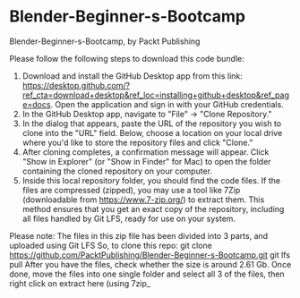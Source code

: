 # Blender-Beginner-s-Bootcamp
Blender-Beginner-s-Bootcamp, by Packt Publishing

Please follow the following steps to download this code bundle:
1.	Download and install the GitHub Desktop app from this link: https://desktop.github.com/?ref_cta=download+desktop&ref_loc=installing+github+desktop&ref_page=docs. Open the application and sign in with your GitHub credentials.
2.	In the GitHub Desktop app, navigate to "File" -> "Clone Repository."
3.	In the dialog that appears, paste the URL of the repository you wish to clone into the "URL" field. Below, choose a location on your local drive where you'd like to store the repository files and click "Clone."
4.	After cloning completes, a confirmation message will appear. Click "Show in Explorer" (or "Show in Finder" for Mac) to open the folder containing the cloned repository on your computer.
5.	Inside this local repository folder, you should find the code files. If the files are compressed (zipped), you may use a tool like 7Zip (downloadable from https://www.7-zip.org/) to extract them.
This method ensures that you get an exact copy of the repository, including all files handled by Git LFS, ready for use on your system.

Please note:
The files in this zip file has been divided into 3 parts, and uploaded using Git LFS So, to clone this repo:
git clone https://github.com/PacktPublishing/Blender-Beginner-s-Bootcamp.git git lfs pull After you have the files, check whether the size is around 2.61 Gb. Once done, move the files into one single folder and select all 3 of the files, then right click on extract here (using 7zip_


